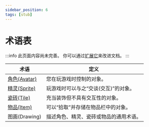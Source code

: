 ```yaml
---
sidebar_position: 6
tags: [stub]
---
```

# 术语表

:::info 此页面内容尚未完善。
你可以通过[扩展它](./contributing)来改进文档。
:::

| 术语                         | 定义                                                        |
| ---------------------------- | ----------------------------------------------------------- |
| [角色(Avatar)](./tools/paint#avatar)  | 您在玩游戏时控制的对象。          |
| [精灵(Sprite)](./tools/paint#sprite/) | 玩游戏时可以与之“交谈(交互)”的对象。        |
| [瓷砖(Tile)](./tools/paint#tile/)     | 充当装饰但不具有交互性的对象。    |
| [物品(Item)](./tools/paint#item/)     | 可以“拾取”并存储在物品栏中的对象。 |
| 图画(Drawing)                      | 描述角色、精灵、瓷砖或物品的通用术语。 |
